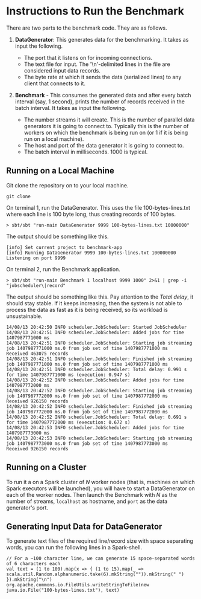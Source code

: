 # Instructions to Run the Benchmark

There are two parts to the benchmark code. They are as follows.

1. **DataGenerator**: This generates data for the benchmarking. It takes as input the following.
   	- The port that it listens on for incoming connections.
   	- The text file for input. The '\n'-delimited lines in the file are considered input data records.
   	- The byte rate at which it sends the data (serialized lines) to any client that connects to it.
   
2. **Benchmark** - This consumes the generated data and after every batch interval (say, 1 second), prints the number of records received in the batch interval. It takes as input the following.
	- The number streams it will create. This is the number of parallel data generators it is going to connect to. Typically this is the number of workers on which the benchmark is being run on (or 1 if it is being run on a local machine).
	- The host and port of the data generator it is going to connect to. 
	- The batch interval in milliseconds. 1000 is typical.

## Running on a Local Machine

Git clone the repository on to your local machine.

	git clone 

On terminal 1, run the DataGenerator. This uses the file 100-bytes-lines.txt where each line is 100 byte long, thus creating records of 100 bytes.

	> sbt/sbt "run-main DataGenerator 9999 100-bytes-lines.txt 10000000"

The output should be something like this.
	
	[info] Set current project to benchmark-app
	[info] Running DataGenerator 9999 100-bytes-lines.txt 100000000
	Listening on port 9999

	
On terminal 2, run the Benchmark application.

	> sbt/sbt "run-main Benchmark 1 localhost 9999 1000" 2>&1 | grep -i "jobscheduler\|record"
	
The output should be something like this. Pay attention to the *Total delay*, it should stay stable. If it keeps increasing, then the system is not able to process the data as fast as it is being received, so its workload is unsustainable.

	14/08/13 20:42:50 INFO scheduler.JobScheduler: Started JobScheduler
	14/08/13 20:42:51 INFO scheduler.JobScheduler: Added jobs for time 1407987771000 ms
	14/08/13 20:42:51 INFO scheduler.JobScheduler: Starting job streaming job 1407987771000 ms.0 from job set of time 1407987771000 ms
	Received 463075 records
	14/08/13 20:42:51 INFO scheduler.JobScheduler: Finished job streaming job 1407987771000 ms.0 from job set of time 1407987771000 ms
	14/08/13 20:42:51 INFO scheduler.JobScheduler: Total delay: 0.991 s for time 1407987771000 ms (execution: 0.947 s)
	14/08/13 20:42:52 INFO scheduler.JobScheduler: Added jobs for time 1407987772000 ms
	14/08/13 20:42:52 INFO scheduler.JobScheduler: Starting job streaming job 1407987772000 ms.0 from job set of time 1407987772000 ms
	Received 926150 records
	14/08/13 20:42:52 INFO scheduler.JobScheduler: Finished job streaming job 1407987772000 ms.0 from job set of time 1407987772000 ms
	14/08/13 20:42:52 INFO scheduler.JobScheduler: Total delay: 0.691 s for time 1407987772000 ms (execution: 0.672 s)
	14/08/13 20:42:53 INFO scheduler.JobScheduler: Added jobs for time 1407987773000 ms
	14/08/13 20:42:53 INFO scheduler.JobScheduler: Starting job streaming job 1407987773000 ms.0 from job set of time 1407987773000 ms
	Received 926150 records


## Running on a Cluster

To run it a on a Spark cluster of *N* worker nodes (that is, machines on which Spark executors will be launched), 
you will have to start a DataGenerator on each of the worker nodes. Then launch the Benchmark with *N* as the number of streams, `localhost` as hostname, and `port` as the data generator's port. 

## Generating Input Data for DataGenerator

To generate text files of the required line/record size with space separating words, you can run the following lines in a Spark-shell.

	// For a ~100 character line, we can generate 15 space-separated words of 6 characters each
	val text = (1 to 100).map(x => { (1 to 15).map(_ => scala.util.Random.alphanumeric.take(6).mkString("")).mkString(" ") }).mkString("\n")
	org.apache.commons.io.FileUtils.writeStringToFile(new java.io.File("100-bytes-lines.txt"), text)
 

